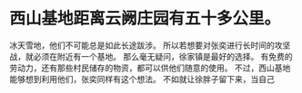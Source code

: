 # 西山基地距离云阙庄园有五十多公里。
冰天雪地，他们不可能总是如此长途跋涉。
所以若想要对张奕进行长时间的攻坚战，就必须在附近有一个基地。
那么毫无疑问，徐家镇是最好的选择。
有免费的劳动力，还有那些村民储存的物资，都可以供他们随意的使用。
不过，西山基地能够想到利用他们，张奕同样有这个想法。
不如就让徐胖子留下来，当自己

